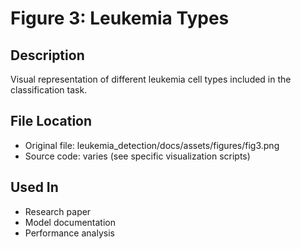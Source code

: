 # Figure 3: Leukemia Types

## Description
Visual representation of different leukemia cell types included in the classification task.

## File Location
- Original file: leukemia_detection/docs/assets/figures/fig3.png
- Source code: varies (see specific visualization scripts)

## Used In
- Research paper
- Model documentation
- Performance analysis
